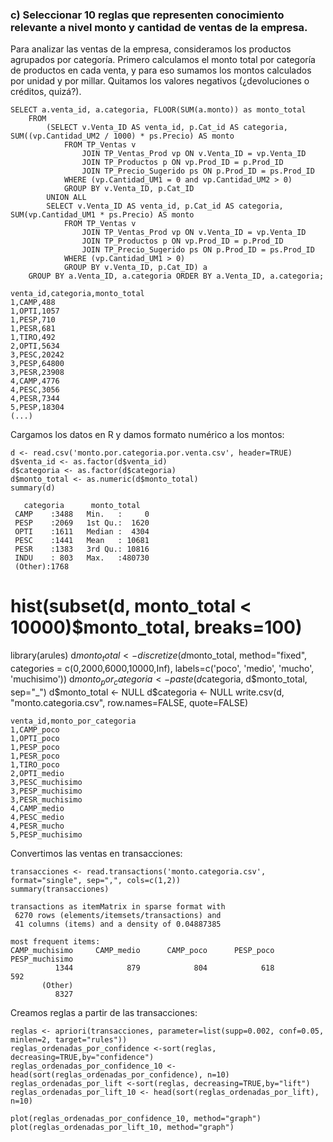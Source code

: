 ### c) Seleccionar 10 reglas que representen conocimiento relevante a nivel monto y cantidad de ventas de la empresa.

Para analizar las ventas de la empresa, consideramos los productos agrupados por categoría. Primero calculamos el monto total por categoría de productos en cada venta, y para eso sumamos los montos calculados por unidad y por millar. Quitamos los valores negativos (¿devoluciones o créditos, quizá?).

```
SELECT a.venta_id, a.categoria, FLOOR(SUM(a.monto)) as monto_total
	FROM
		(SELECT v.Venta_ID AS venta_id, p.Cat_id AS categoria, SUM((vp.Cantidad_UM2 / 1000) * ps.Precio) AS monto
			FROM TP_Ventas v
				JOIN TP_Ventas_Prod vp ON v.Venta_ID = vp.Venta_ID
				JOIN TP_Productos p ON vp.Prod_ID = p.Prod_ID
				JOIN TP_Precio_Sugerido ps ON p.Prod_ID = ps.Prod_ID
			WHERE (vp.Cantidad_UM1 = 0 and vp.Cantidad_UM2 > 0)
			GROUP BY v.Venta_ID, p.Cat_ID
		UNION ALL
		SELECT v.Venta_ID AS venta_id, p.Cat_id AS categoria, SUM(vp.Cantidad_UM1 * ps.Precio) AS monto
			FROM TP_Ventas v
				JOIN TP_Ventas_Prod vp ON v.Venta_ID = vp.Venta_ID
				JOIN TP_Productos p ON vp.Prod_ID = p.Prod_ID
				JOIN TP_Precio_Sugerido ps ON p.Prod_ID = ps.Prod_ID
			WHERE (vp.Cantidad_UM1 > 0)
			GROUP BY v.Venta_ID, p.Cat_ID) a
	GROUP BY a.Venta_ID, a.categoria ORDER BY a.Venta_ID, a.categoria;
```

```
venta_id,categoria,monto_total
1,CAMP,488
1,OPTI,1057
1,PESP,710
1,PESR,681
1,TIRO,492
2,OPTI,5634
3,PESC,20242
3,PESP,64800
3,PESR,23908
4,CAMP,4776
4,PESC,3056
4,PESR,7344
5,PESP,18304
(...)
```

Cargamos los datos en R y damos formato numérico a los montos:

```
d <- read.csv('monto.por.categoria.por.venta.csv', header=TRUE)
d$venta_id <- as.factor(d$venta_id)
d$categoria <- as.factor(d$categoria)
d$monto_total <- as.numeric(d$monto_total)
summary(d)

   categoria	  monto_total	 
 CAMP	 :3488	 Min.	:	  0	 
 PESP	 :2069	 1st Qu.:  1620	 
 OPTI	 :1611	 Median :  4304	 
 PESC	 :1441	 Mean	: 10681	 
 PESR	 :1383	 3rd Qu.: 10816	 
 INDU	 : 803	 Max.	:480730	 
 (Other):1768
```

# hist(subset(d, monto_total < 10000)$monto_total, breaks=100)
library(arules)
d$monto_total <- discretize(d$monto_total, method="fixed", categories = c(0,2000,6000,10000,Inf), labels=c('poco', 'medio', 'mucho', 'muchisimo'))
d$monto_por_categoria <- paste(d$categoria, d$monto_total, sep="_")
d$monto_total <- NULL
d$categoria <- NULL
write.csv(d, "monto.categoria.csv", row.names=FALSE, quote=FALSE)

```
venta_id,monto_por_categoria
1,CAMP_poco
1,OPTI_poco
1,PESP_poco
1,PESR_poco
1,TIRO_poco
2,OPTI_medio
3,PESC_muchisimo
3,PESP_muchisimo
3,PESR_muchisimo
4,CAMP_medio
4,PESC_medio
4,PESR_mucho
5,PESP_muchisimo
```

Convertimos las ventas en transacciones:

```
transacciones <- read.transactions('monto.categoria.csv', format="single", sep=",", cols=c(1,2))
summary(transacciones)

transactions as itemMatrix in sparse format with
 6270 rows (elements/itemsets/transactions) and
 41 columns (items) and a density of 0.04887385 

most frequent items:
CAMP_muchisimo     CAMP_medio      CAMP_poco      PESP_poco PESP_muchisimo 
          1344            879            804            618            592 
       (Other) 
          8327 
```

Creamos reglas a partir de las transacciones:

```
reglas <- apriori(transacciones, parameter=list(supp=0.002, conf=0.05, minlen=2, target="rules"))
reglas_ordenadas_por_confidence <-sort(reglas, decreasing=TRUE,by="confidence")
reglas_ordenadas_por_confidence_10 <- head(sort(reglas_ordenadas_por_confidence), n=10)
reglas_ordenadas_por_lift <-sort(reglas, decreasing=TRUE,by="lift")
reglas_ordenadas_por_lift_10 <- head(sort(reglas_ordenadas_por_lift), n=10)

plot(reglas_ordenadas_por_confidence_10, method="graph")
plot(reglas_ordenadas_por_lift_10, method="graph")
```


